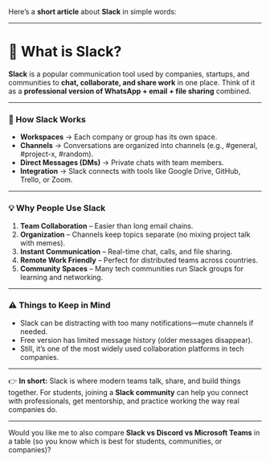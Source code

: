 Here’s a **short article** about **Slack** in simple words:

---

# 💬 What is Slack?

**Slack** is a popular communication tool used by companies, startups, and communities to **chat, collaborate, and share work** in one place. Think of it as a **professional version of WhatsApp + email + file sharing** combined.

---

### 🔹 How Slack Works

* **Workspaces** → Each company or group has its own space.
* **Channels** → Conversations are organized into channels (e.g., #general, #project-x, #random).
* **Direct Messages (DMs)** → Private chats with team members.
* **Integration** → Slack connects with tools like Google Drive, GitHub, Trello, or Zoom.

---

### 💡 Why People Use Slack

1. **Team Collaboration** – Easier than long email chains.
2. **Organization** – Channels keep topics separate (no mixing project talk with memes).
3. **Instant Communication** – Real-time chat, calls, and file sharing.
4. **Remote Work Friendly** – Perfect for distributed teams across countries.
5. **Community Spaces** – Many tech communities run Slack groups for learning and networking.

---

### ⚠️ Things to Keep in Mind

* Slack can be distracting with too many notifications—mute channels if needed.
* Free version has limited message history (older messages disappear).
* Still, it’s one of the most widely used collaboration platforms in tech companies.

---

👉 **In short:** Slack is where modern teams talk, share, and build things together. For students, joining a **Slack community** can help you connect with professionals, get mentorship, and practice working the way real companies do.

---

Would you like me to also compare **Slack vs Discord vs Microsoft Teams** in a table (so you know which is best for students, communities, or companies)?
